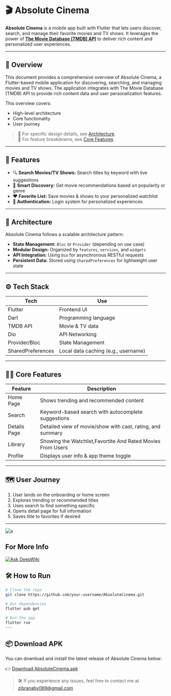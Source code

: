 # 🎬 Absolute Cinema

**Absolute Cinema** is a mobile app built with Flutter that lets users discover, search, and manage their favorite movies and TV shows. It leverages the power of **[The Movie Database (TMDB) API](https://www.themoviedb.org/documentation/api)** to deliver rich content and personalized user experiences.

---

## 🚀 Overview

This document provides a comprehensive overview of Absolute Cinema, a Flutter-based mobile application for discovering, searching, and managing movies and TV shows. The application integrates with The Movie Database (TMDB) API to provide rich content data and user personalization features.

This overview covers:
- High-level architecture
- Core functionality
- User journey

> 📌 For specific design details, see [Architecture](#-architecture).  
> 📌 For feature breakdowns, see [Core Features](#-core-features).

---

## 📱 Features

- 🔍 **Search Movies/TV Shows:** Search titles by keyword with live suggestions
- 🧠 **Smart Discovery:** Get movie recommendations based on popularity or genre
- ❤️ **Favorite List:** Save movies & shows to your personalized watchlist
- 🔐 **Authentication:** Login system for personalized experiences

---

## 🧩 Architecture

Absolute Cinema follows a scalable architecture pattern:

- **State Management:** `Bloc` or `Provider` (depending on use case)
- **Modular Design:** Organized by `features`, `services`, and `widgets`
- **API Integration:** Using `Dio` for asynchronous RESTful requests
- **Persistent Data:** Stored using `SharedPreferences` for lightweight user state

---

## ⚙️ Tech Stack

| Tech           | Use                                      |
|----------------|-------------------------------------------|
| Flutter        | Frontend UI                              |
| Dart           | Programming language                     |
| TMDB API       | Movie & TV data                          |
| Dio            | API Networking                           |
| Provider/Bloc  | State Management                         |
| SharedPreferences | Local data caching (e.g., username) |

---

## 🧑‍💻 Core Features

| Feature        | Description                                                   |
|----------------|---------------------------------------------------------------|
| Home Page      | Shows trending and recommended content                        |
| Search         | Keyword-based search with autocomplete suggestions            |
| Details Page   | Detailed view of movie/show with cast, rating, and summary    |
| Library        | Showing the Watchlist,Favortite And Rated Movies From Users   |
| Profile        | Displays user info & app theme toggle                         |

---

## 🗺️ User Journey

1. User lands on the onboarding or home screen
2. Explores trending or recommended titles
3. Uses search to find something specific
4. Opens detail page for full information
5. Saves title to favorites if desired

---
![a](/assets/screenshoot)

## For More Info 
[![Ask DeepWiki](https://deepwiki.com/badge.svg)](https://deepwiki.com/jbranabb/AbsoluteCinema)

## 🛠️ How to Run

```bash
# Clone the repo
git clone https://github.com/your-username/AbsoluteCinema.git

# Get dependencies
flutter pub get

# Run the app
flutter run
---
```
## 📦 Download APK

You can download and install the latest release of Absolute Cinema below:

👉 [Download AbsoluteCinema.apk](https://github.com/jbranabb/AbsoluteCinema/releases/download/v1.0.0/app-release.apk)

> 🛠️ If you experience any issues, feel free to contact me at [zibranaby069@gmail.com](mailto:zibranaby069@gmail.com)
